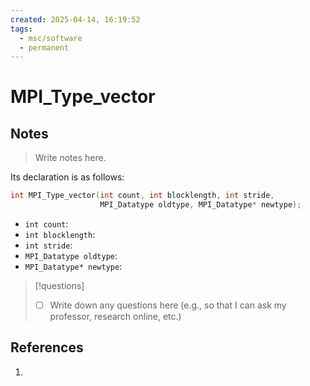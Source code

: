 ```yaml
---
created: 2025-04-14, 16:19:52
tags:
  - msc/software
  - permanent
---
```

# MPI_Type_vector

## Notes

> Write notes here.

Its declaration is as follows:

```c
int MPI_Type_vector(int count, int blocklength, int stride,
                    MPI_Datatype oldtype, MPI_Datatype* newtype);
```

- `int count`:
- `int blocklength`:
- `int stride`:
- `MPI_Datatype oldtype`:
- `MPI_Datatype* newtype`:

> [!questions]
> - [ ] Write down any questions here (e.g., so that I can ask my professor, research online, etc.)

## References

1. 
